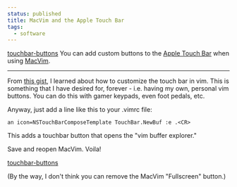 ```yaml
---                                                                                                                                                                          
status: published
title: MacVim and the Apple Touch Bar
tags:
  - software
---
```


[touchbar-buttons](touchbar-buttons-01-sm.jpg)
You can add custom buttons to the [Apple Touch Bar](https://support.apple.com/guide/mac-help/touch-bar-mchlbfd5b039/mac) when using [MacVim](https://github.com/macvim-dev/macvim#readme).

---

From [this gist](https://gist.github.com/0x4a616e/31f58e02ffd5d49bb0865c3dce0b5a08), I learned about how to customize the touch bar in vim.  This is something that I have desired for, forever - i.e. having my own, personal vim buttons.  You can do this with gamer keypads, even foot pedals, etc.

Anyway, just add a line like this to your .vimrc file:

    an icon=NSTouchBarComposeTemplate TouchBar.NewBuf :e .<CR>

This adds a touchbar button that opens the "vim buffer explorer."

Save and reopen MacVim. Voila!

[touchbar-buttons](touchbar-buttons-01.jpg)

(By the way, I don't think you can remove the MacVim "Fullscreen" button.)
